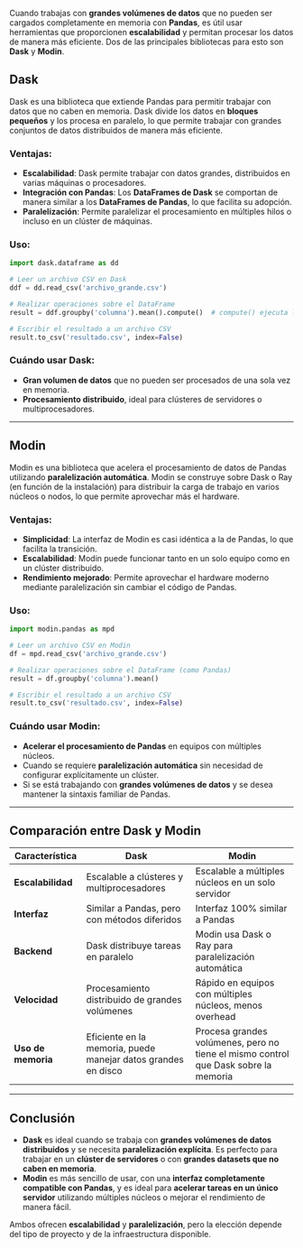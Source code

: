 

Cuando trabajas con **grandes volúmenes de datos** que no pueden ser cargados completamente en memoria con **Pandas**, es útil usar herramientas que proporcionen **escalabilidad** y permitan procesar los datos de manera más eficiente. Dos de las principales bibliotecas para esto son **Dask** y **Modin**.

## **Dask**

Dask es una biblioteca que extiende Pandas para permitir trabajar con datos que no caben en memoria. Dask divide los datos en **bloques pequeños** y los procesa en paralelo, lo que permite trabajar con grandes conjuntos de datos distribuidos de manera más eficiente.

### **Ventajas**:
- **Escalabilidad**: Dask permite trabajar con datos grandes, distribuidos en varias máquinas o procesadores.
- **Integración con Pandas**: Los **DataFrames de Dask** se comportan de manera similar a los **DataFrames de Pandas**, lo que facilita su adopción.
- **Paralelización**: Permite paralelizar el procesamiento en múltiples hilos o incluso en un clúster de máquinas.

### **Uso**:
```python
import dask.dataframe as dd

# Leer un archivo CSV en Dask
ddf = dd.read_csv('archivo_grande.csv')

# Realizar operaciones sobre el DataFrame
result = ddf.groupby('columna').mean().compute()  # compute() ejecuta la tarea en paralelo

# Escribir el resultado a un archivo CSV
result.to_csv('resultado.csv', index=False)
```

### **Cuándo usar Dask**:
- **Gran volumen de datos** que no pueden ser procesados de una sola vez en memoria.
- **Procesamiento distribuido**, ideal para clústeres de servidores o multiprocesadores.

---

## **Modin**

Modin es una biblioteca que acelera el procesamiento de datos de Pandas utilizando **paralelización automática**. Modin se construye sobre Dask o Ray (en función de la instalación) para distribuir la carga de trabajo en varios núcleos o nodos, lo que permite aprovechar más el hardware.

### **Ventajas**:
- **Simplicidad**: La interfaz de Modin es casi idéntica a la de Pandas, lo que facilita la transición.
- **Escalabilidad**: Modin puede funcionar tanto en un solo equipo como en un clúster distribuido.
- **Rendimiento mejorado**: Permite aprovechar el hardware moderno mediante paralelización sin cambiar el código de Pandas.

### **Uso**:
```python
import modin.pandas as mpd

# Leer un archivo CSV en Modin
df = mpd.read_csv('archivo_grande.csv')

# Realizar operaciones sobre el DataFrame (como Pandas)
result = df.groupby('columna').mean()

# Escribir el resultado a un archivo CSV
result.to_csv('resultado.csv', index=False)
```

### **Cuándo usar Modin**:
- **Acelerar el procesamiento de Pandas** en equipos con múltiples núcleos.
- Cuando se requiere **paralelización automática** sin necesidad de configurar explícitamente un clúster.
- Si se está trabajando con **grandes volúmenes de datos** y se desea mantener la sintaxis familiar de Pandas.

---

## **Comparación entre Dask y Modin**

| Característica        | **Dask**                                    | **Modin**                                    |
|-----------------------|---------------------------------------------|---------------------------------------------|
| **Escalabilidad**      | Escalable a clústeres y multiprocesadores   | Escalable a múltiples núcleos en un solo servidor |
| **Interfaz**           | Similar a Pandas, pero con métodos diferidos | Interfaz 100% similar a Pandas              |
| **Backend**            | Dask distribuye tareas en paralelo          | Modin usa Dask o Ray para paralelización automática |
| **Velocidad**          | Procesamiento distribuido de grandes volúmenes | Rápido en equipos con múltiples núcleos, menos overhead |
| **Uso de memoria**     | Eficiente en la memoria, puede manejar datos grandes en disco | Procesa grandes volúmenes, pero no tiene el mismo control que Dask sobre la memoria |

---

## **Conclusión**

- **Dask** es ideal cuando se trabaja con **grandes volúmenes de datos distribuidos** y se necesita **paralelización explícita**. Es perfecto para trabajar en un **clúster de servidores** o con **grandes datasets que no caben en memoria**.
- **Modin** es más sencillo de usar, con una **interfaz completamente compatible con Pandas**, y es ideal para **acelerar tareas en un único servidor** utilizando múltiples núcleos o mejorar el rendimiento de manera fácil.

Ambos ofrecen **escalabilidad** y **paralelización**, pero la elección depende del tipo de proyecto y de la infraestructura disponible.
